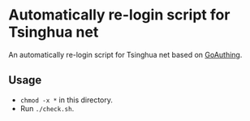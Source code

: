 # Automatically re-login script for Tsinghua net
An automatically re-login script for Tsinghua net based on [GoAuthing](https://github.com/z4yx/GoAuthing/).

## Usage
* `chmod -x *` in this directory.
* Run `./check.sh`.
